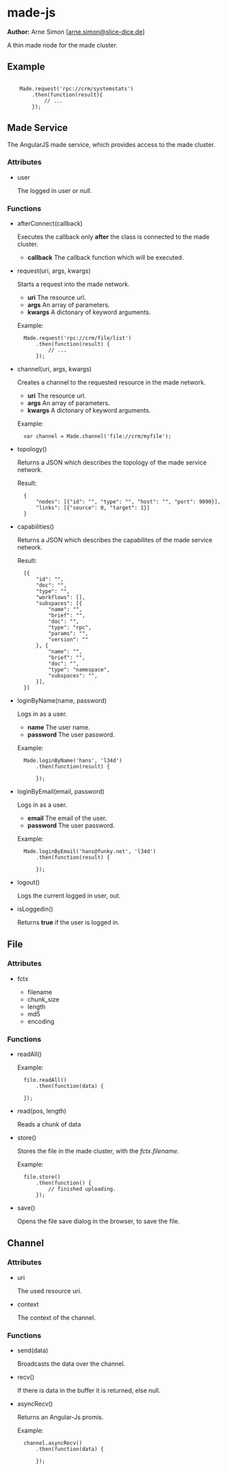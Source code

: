 made-js
=======

**Author:** Arne Simon [arne.simon@slice-dice.de]

A thin made node for the made cluster.

Example
-------

```

    Made.request('rpc://crm/systemstats')
        .then(function(result){
            // ...
        });

```

Made Service
------------

The AngularJS made service, which provides access to the made cluster.

### Attributes

+ user

    The logged in user or *null*.

### Functions

+ afterConnect(callback)

    Executes the callback only **after** the class is connected to the made cluster.

    + **callback** The callback function which will be executed.

+ request(uri, args, kwargs)

    Starts a request into the made network.

    + **uri** The resource url.
    + **args** An array of parameters.
    + **kwargs** A dictonary of keyword arguments.

    Example:

        Made.request('rpc://crm/file/list')
            .then(function(result) {
                // ...
            });

+ channel(uri, args, kwargs)

    Creates a channel to the requested resource in the made network.


    + **uri** The resource url.
    + **args** An array of parameters.
    + **kwargs** A dictonary of keyword arguments.

    Example:

        var channel = Made.channel('file://crm/myfile');

+ topology()

    Returns a JSON which describes the topology of the made service network.

    Result:

        {
            "nodes": [{"id": "", "type": "", "host": "", "port": 9090}],
            "links": [{"source": 0, "target": 1}]
        }

+ capabilities()

    Returns a JSON which describes the capabilites of the made service network.

    Result:

        [{
            "id": "",
            "doc": "",
            "type": "",
            "workflows": [],
            "subspaces": [{
                "name": "",
                "brief": "",
                "doc": "",
                "type": "rpc",
                "params": "",
                "version": ""
            }, {
                "name": "",
                "brief": "",
                "doc": "",
                "type": "namespace",
                "subspaces": "",
            }],
        }]

+ loginByName(name, password)

    Logs in as a user.

    + **name** The user name.
    + **password** The user password.

    Example:

        Made.loginByName('hans', 'l34d')
            .then(function(result) {

            });

+ loginByEmail(email, password)

    Logs in as a user.

    + **email** The email of the user.
    + **password** The user password.

    Example:

        Made.loginByEmail('hans@funky.net', 'l34d')
            .then(function(result) {

            });

+ logout()

    Logs the current logged in user, out.

+ isLoggedin()

    Returns **true** if the user is logged in.


File
----

### Attributes

+ fctx

    + filename
    + chunk_size
    + length
    + md5
    + encoding

### Functions

+ readAll()

    Example:

        file.readAll()
            .then(function(data) {

        });

+ read(pos, length)

    Reads a chunk of data

+ store()

    Stores the file in the made cluster, with the *fctx.filename*.

    Example:

        file.store()
            .then(function() {
                // finished uploading.
            });

+ save()

    Opens the file save dialog in the browser, to save the file.


Channel
-------

### Attributes

+ uri

    The used resource uri.

+ context

    The context of the channel.

### Functions

+ send(data)

    Broadcasts the data over the channel.

+ recv()

    If there is data in the buffer it is returned, else null.

+ asyncRecv()

    Returns an Angular-Js promis.

    Example:

        channel.asyncRecv()
            .then(function(data) {

            });

